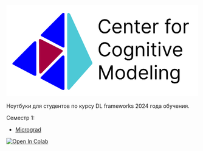 ![](images/logo.png)

Ноутбуки для студентов по курсу DL frameworks 2024 года обучения.

Семестр 1:
- [Micrograd](https://github.com/linukc/master_dlcourse/blob/2024/semester_1/MIPT_DL_frameworks_2024_Class_1_part_1.ipynb)
<a target="_blank" href="https://colab.research.google.com/drive/14H_ph4s9K51LYeNfDk_CZN7XxJNIkD1V?usp=sharing">
  <img src="https://colab.research.google.com/assets/colab-badge.svg" alt="Open In Colab"/>
</a>
